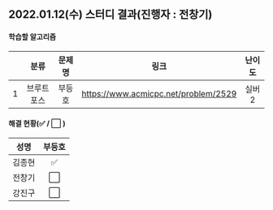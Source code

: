 ## 2022.01.12(수) 스터디 결과(진행자 : 전창기)

#### 학습할 알고리즘

|      |    분류    | 문제명 |                 링크                 | 난이도 |
| :--: | :--------: | :----: | :----------------------------------: | :----: |
|  1   | 브루트포스 | 부등호 | https://www.acmicpc.net/problem/2529 | 실버2  |

#### 해결 현황(:white_check_mark: / :white_large_square:  )

|  성명  |        부등호        |
| :----: | :------------------: |
| 김종현 |  :white_check_mark:  |
| 전창기 | :white_large_square: |
| 강진구 | :white_large_square: |
